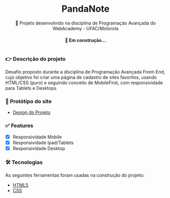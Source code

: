 <h1 align="center">PandaNote </h1>
<p align="center">🚀 Projeto desenvolvido na disciplina de Programação Avançada do WebAcademy - UFAC/Motorola</p>

<h4 align="center"> 
	 🐛 Em construção...  
</h4>

#
### 👉  Descrição do projeto

  <p>Desafio proposto durante a disciplina de Programação Avançada Front-End, cujo objetivo foi criar uma página de cadastro de sites favoritos, usando HTML/CSS (puro) e seguindo conceito de MobileFirst, com responsividade para Tablets e Desktops. </p>

### 🎁 Protótipo do site

- [Design do Projeto](https://www.figma.com/file/fCMMjcna5oBQYjw7wYSm6K/Prot%C3%B3tipo---WebAcademy?node-id=0%3A1)
  
### ✅ Features

- [x] Responsividade Mobile
- [x] Responsividade Ipad/Tablets
- [x] Responsividade Desktop

### 🛠 Tecnologias

As seguintes ferramentas foram usadas na construção do projeto:

- [HTML5](https://www.javascript.com/)
- [CSS](https://www.w3.org/Style/CSS/Overview.en.html)
